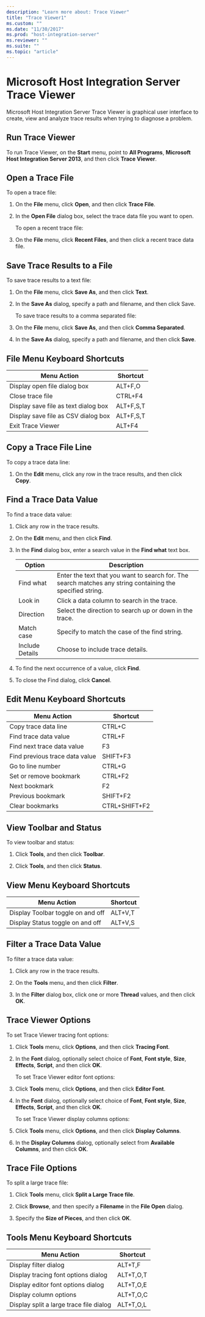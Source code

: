 ```yaml
---
description: "Learn more about: Trace Viewer"
title: "Trace Viewer1"
ms.custom: ""
ms.date: "11/30/2017"
ms.prod: "host-integration-server"
ms.reviewer: ""
ms.suite: ""
ms.topic: "article"
---
```

# Microsoft Host Integration Server Trace Viewer
Microsoft Host Integration Server Trace Viewer is graphical user interface to create, view and analyze trace results when trying to diagnose a problem.  
  
## Run Trace Viewer  
 To run Trace Viewer, on the **Start** menu, point to **All Programs**, **Microsoft Host Integration Server 2013**, and then click **Trace Viewer**.  
  
## Open a Trace File  
 To open a trace file:  
  
1. On the **File** menu, click **Open**, and then click **Trace File**.  
  
2. In the **Open File** dialog box, select the trace data file you want to open.  
  
   To open a recent trace file:  
  
3. On the **File** menu, click **Recent Files**, and then click a recent trace data file.  
  
## Save Trace Results to a File  
 To save trace results to a text file:  
  
1. On the **File** menu, click **Save As**, and then click **Text**.  
  
2. In the **Save As** dialog, specify a path and filename, and then click Save.  
  
   To save trace results to a comma separated file:  
  
3. On the **File** menu, click **Save As**, and then click **Comma Separated**.  
  
4. In the **Save As** dialog, specify a path and filename, and then click **Save**.  
  
## File Menu Keyboard Shortcuts  
  
|**Menu Action**|**Shortcut**|  
|---------------------|------------------|  
|Display open file dialog box|ALT+F,O|  
|Close trace file|CTRL+F4|  
|Display save file as text dialog box|ALT+F,S,T|  
|Display save file as CSV dialog box|ALT+F,S,T|  
|Exit Trace Viewer|ALT+F4|  
  
## Copy a Trace File Line  
 To copy a trace data line:  
  
1.  On the **Edit** menu, click any row in the trace results, and then click **Copy**.  
  
## Find a Trace Data Value  
 To find a trace data value:  
  
1.  Click any row in the trace results.  
  
2.  On the **Edit** menu, and then click **Find**.  
  
3.  In the **Find** dialog box, enter a search value in the **Find what** text box.  
  
    |**Option**|**Description**|  
    |----------------|---------------------|  
    |Find what|Enter the text that you want to search for. The search matches any string containing the specified string.|  
    |Look in|Click a data column to search in the trace.|  
    |Direction|Select the direction to search up or down in the trace.|  
    |Match case|Specify to match the case of the find string.|  
    |Include Details|Choose to include trace details.|  
  
4.  To find the next occurrence of a value, click **Find**.  
  
5.  To close the Find dialog, click **Cancel**.  
  
## Edit Menu Keyboard Shortcuts  
  
|**Menu Action**|**Shortcut**|  
|---------------------|------------------|  
|Copy trace data line|CTRL+C|  
|Find trace data value|CTRL+F|  
|Find next trace data value|F3|  
|Find previous trace data value|SHIFT+F3|  
|Go to line number|CTRL+G|  
|Set or remove bookmark|CTRL+F2|  
|Next bookmark|F2|  
|Previous bookmark|SHIFT+F2|  
|Clear bookmarks|CTRL+SHIFT+F2|  
  
## View Toolbar and Status  
 To view toolbar and status:  
  
1.  Click **Tools**, and then click **Toolbar**.  
  
2.  Click **Tools**, and then click **Status**.  
  
## View Menu Keyboard Shortcuts  
  
|**Menu Action**|**Shortcut**|  
|---------------------|------------------|  
|Display Toolbar toggle on and off|ALT+V,T|  
|Display Status toggle on and off|ALT+V,S|  
  
## Filter a Trace Data Value  
 To filter a trace data value:  
  
1.  Click any row in the trace results.  
  
2.  On the **Tools** menu, and then click **Filter**.  
  
3.  In the **Filter** dialog box, click one or more **Thread** values, and then click **OK**.  
  
## Trace Viewer Options  
 To set Trace Viewer tracing font options:  
  
1. Click **Tools** menu, click **Options**, and then click **Tracing Font**.  
  
2. In the **Font** dialog, optionally select choice of **Font**, **Font style**, **Size**, **Effects**, **Script**, and then click **OK**.  
  
   To set Trace Viewer editor font options:  
  
3. Click **Tools** menu, click **Options**, and then click **Editor Font**.  
  
4. In the **Font** dialog, optionally select choice of **Font**, **Font style**, **Size**, **Effects**, **Script**, and then click **OK**.  
  
   To set Trace Viewer display columns options:  
  
5. Click **Tools** menu, click **Options**, and then click **Display Columns**.  
  
6. In the **Display Columns** dialog, optionally select from **Available Columns**, and then click **OK**.  
  
## Trace File Options  
 To split a large trace file:  
  
1.  Click **Tools** menu, click **Split a Large Trace file**.  
  
2.  Click **Browse**, and then specify a **Filename** in the **File Open** dialog.  
  
3.  Specify the **Size of Pieces**, and then click **OK**.  
  
## Tools Menu Keyboard Shortcuts  
  
|**Menu Action**|**Shortcut**|  
|---------------------|------------------|  
|Display filter dialog|ALT+T,F|  
|Display tracing font options dialog|ALT+T,O,T|  
|Display editor font options dialog|ALT+T,O,E|  
|Display column options|ALT+T,O,C|  
|Display split a large trace file dialog|ALT+T,O,L|
